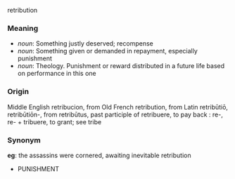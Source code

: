 retribution
### Meaning
+ _noun_: Something justly deserved; recompense
+ _noun_: Something given or demanded in repayment, especially punishment
+ _noun_: Theology. Punishment or reward distributed in a future life based on performance in this one

### Origin

Middle English retribucion, from Old French retribution, from Latin retribūtiō, retribūtiōn-, from retribūtus, past participle of retribuere, to pay back : re-, re- + tribuere, to grant; see tribe

### Synonym

__eg__: the assassins were cornered, awaiting inevitable retribution

+ PUNISHMENT


